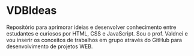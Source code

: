 # VDBIdeas
Repositório para aprimorar ideias e desenvolver conhecimento entre estudantes e curiosos por HTML, CSS e JavaScript.
Sou o prof. Valdnei e vou inserir os conceitos de trabalhos em grupo através do GitHub para desenvolvimento de projetos WEB.
